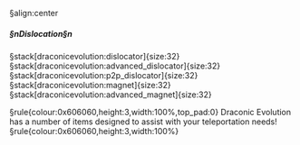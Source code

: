 §align:center
##### §nDislocation§n

§stack[draconicevolution:dislocator]{size:32} §stack[draconicevolution:advanced_dislocator]{size:32} §stack[draconicevolution:p2p_dislocator]{size:32} §stack[draconicevolution:magnet]{size:32} §stack[draconicevolution:advanced_magnet]{size:32}

§rule{colour:0x606060,height:3,width:100%,top_pad:0}
Draconic Evolution has a number of items designed to assist with your teleportation needs!
§rule{colour:0x606060,height:3,width:100%}